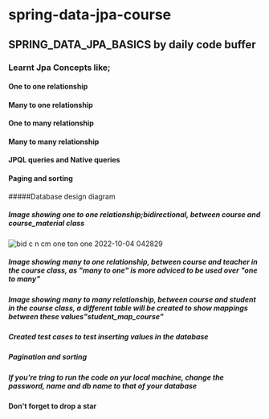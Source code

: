 # spring-data-jpa-course
## SPRING_DATA_JPA_BASICS by daily code buffer

### Learnt Jpa Concepts like;
#### One to one relationship
#### Many to one relationship
#### One to many relationship
#### Many to many relationship
#### JPQL queries and Native queries
#### Paging and sorting


#####Database design diagram


##### Image showing one to one  relationship;bidirectional, between course and course_material class
![bid c n cm one ton one 2022-10-04 042829](https://user-images.githubusercontent.com/78834275/193814861-d7693e45-49ad-4cb8-9cf0-be61e1a116ce.png)

##### Image showing many to one  relationship, between course and teacher in the course class, as "many to one" is more adviced to be used over "one to many"

##### Image showing many to many  relationship, between course and student in the course class, a different table will be created to show mappings between these values"student_map_course"

#####  Created test cases to test inserting values in the database

##### Pagination and sorting

##### If you're tring to run the code on yur local machine, change the password, name and db name to that of your database

#### Don't forget to drop a star


